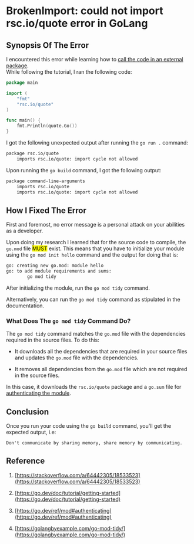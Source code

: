 # BrokenImport: could not import rsc.io/quote error in GoLang

## Synopsis Of The Error

I encountered this error while learning how to [call the code in an external package](https://go.dev/doc/tutorial/getting-started).  
While following the tutorial, I ran the following code:

```go
package main

import (
    "fmt"
    "rsc.io/quote"
)

func main() {
    fmt.Println(quote.Go())
}
```

I got the following unexpected output after running the `go run .` command:

```bash
package rsc.io/quote
	imports rsc.io/quote: import cycle not allowed
```

Upon running the `go build` command, I got the following output:

```bash
package command-line-arguments
	imports rsc.io/quote
	imports rsc.io/quote: import cycle not allowed
```

## How I Fixed The Error

First and foremost, no error message is a personal attack on your abilities as a developer.

Upon doing my research I learned that for the source code to compile, the `go.mod` file <mark>MUST</mark> exist. This means that you have to initialize your module using the `go mod init hello` command and the output for doing that is:

```bash
go: creating new go.mod: module hello
go: to add module requirements and sums:
        go mod tidy
```

After initializing the module, run the `go mod tidy` command.

Alternatively, you can run the `go mod tidy` command as stipulated in the documentation.

### What Does The `go mod tidy` Command Do?

The `go mod tidy` command matches the `go.mod` file with the dependencies required in the source files. To do this:

* It downloads all the dependencies that are required in your source files and updates the `go.mod` file with the dependencies.
    
* It removes all dependencies from the `go.mod` file which are not required in the source files.
    

In this case, it downloads the `rsc.io/quote` package and a `go.sum` file for [authenticating the module](https://go.dev/ref/mod#authenticating).

## Conclusion

Once you run your code using the `go build` command, you'll get the expected output, i.e:

```plaintext
Don't communicate by sharing memory, share memory by communicating.
```

## Reference

1. [https://stackoverflow.com/a/64442305/18533523](https://stackoverflow.com/a/64442305/18533523)
    
2. [https://go.dev/doc/tutorial/getting-started](https://go.dev/doc/tutorial/getting-started)
    
3. [https://go.dev/ref/mod#authenticating](https://go.dev/ref/mod#authenticating)
    
4. [https://golangbyexample.com/go-mod-tidy/](https://golangbyexample.com/go-mod-tidy/)